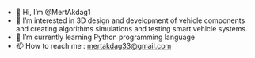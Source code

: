- 👋 Hi, I’m @MertAkdag1
- 👀 I’m interested in 3D design and development of vehicle components and creating algorithms  simulations and testing smart vehicle systems.
- 🌱 I’m currently learning Python programming language
- 📫 How to reach me : mertakdag33@gmail.com


